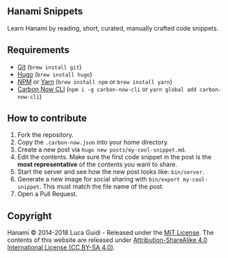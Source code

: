 ## Hanami Snippets

Learn Hanami by reading, short, curated, manually crafted code snippets.

## Requirements

  * [Git](https://git-scm.com/) (`brew install git`)
  * [Hugo](https://gohugo.io/) (`brew install hugo`)
  * [NPM](https://www.npmjs.com/) or [Yarn](https://yarnpkg.com/) (`brew install npm` or `brew install yarn`)
  * [Carbon Now CLI](https://github.com/mixn/carbon-now-cli) (`npm i -g carbon-now-cli` or `yarn global add carbon-now-cli`)

## How to contribute

  1. Fork the repository.
  1. Copy the `.carbon-now.json` into your home directory.
  1. Create a new post via `hugo new posts/my-cool-snippet.md`.
  1. Edit the contents. Make sure the first code snippet in the post is the **most representative** of the contents you want to share.
  1. Start the server and see how the new post looks like: `bin/server`.
  1. Generate a new image for social sharing with `bin/export my-cool-snippet`. This must match the file name of the post.
  1. Open a Pull Request.

## Copyright

Hanami © 2014-2018 Luca Guidi - Released under the [MIT License](https://opensource.org/licenses/MIT).
The contents of this website are released under [Attribution-ShareAlike 4.0 International License (CC BY-SA 4.0)](https://creativecommons.org/licenses/by-sa/4.0/).
